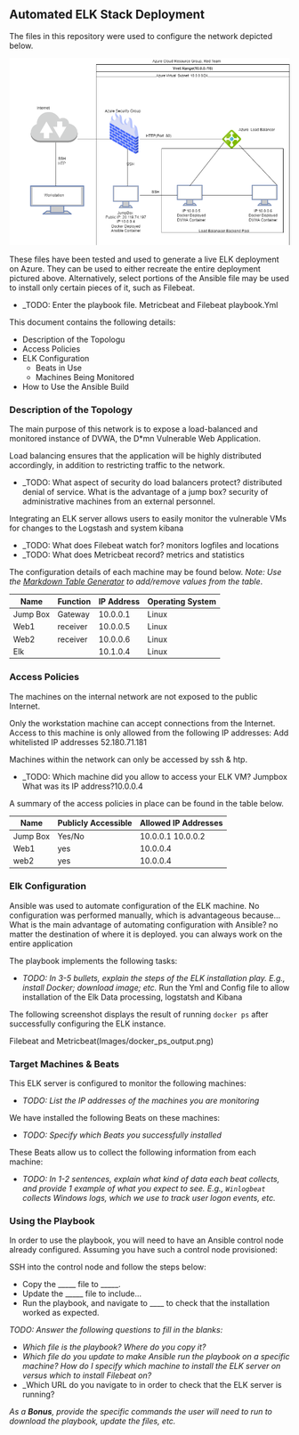 ## Automated ELK Stack Deployment

The files in this repository were used to configure the network depicted below.

![TODO: Update the path with the name of your diagram](Diagram/Diagram.PNG)

These files have been tested and used to generate a live ELK deployment on Azure. They can be used to either recreate the entire deployment pictured above. Alternatively, select portions of the Ansible file may be used to install only certain pieces of it, such as Filebeat.

  - _TODO: Enter the playbook file. Metricbeat and Filebeat playbook.Yml

This document contains the following details:
- Description of the Topologu
- Access Policies
- ELK Configuration
  - Beats in Use
  - Machines Being Monitored
- How to Use the Ansible Build


### Description of the Topology

The main purpose of this network is to expose a load-balanced and monitored instance of DVWA, the D*mn Vulnerable Web Application.

Load balancing ensures that the application will be highly distributed accordingly, in addition to restricting traffic to the network.
- _TODO: What aspect of security do load balancers protect? distributed denial of service. What is the advantage of a jump box? security of administrative machines from an external personnel. 

Integrating an ELK server allows users to easily monitor the vulnerable VMs for changes to the Logstash and system kibana
- _TODO: What does Filebeat watch for? monitors logfiles and locations
- _TODO: What does Metricbeat record? metrics and statistics

The configuration details of each machine may be found below.
_Note: Use the [Markdown Table Generator](http://www.tablesgenerator.com/markdown_tables) to add/remove values from the table_.

| Name     | Function | IP Address | Operating System |
|----------|----------|------------|------------------|
| Jump Box | Gateway  | 10.0.0.1   | Linux            |
| Web1     | receiver | 10.0.0.5   | Linux            |
| Web2     | receiver | 10.0.0.6   | Linux     |
| Elk      |          | 10.1.0.4   | Linux            |

### Access Policies

The machines on the internal network are not exposed to the public Internet. 

Only the workstation machine can accept connections from the Internet. Access to this machine is only allowed from the following IP addresses:
 Add whitelisted IP addresses 52.180.71.181

Machines within the network can only be accessed by ssh & htp.
- _TODO: Which machine did you allow to access your ELK VM? Jumpbox What was its IP address?10.0.0.4

A summary of the access policies in place can be found in the table below.

| Name     | Publicly Accessible | Allowed IP Addresses |
|----------|---------------------|----------------------|
| Jump Box | Yes/No              | 10.0.0.1 10.0.0.2    |
|  Web1    |   yes               | 10.0.0.4             |
|  web2    |   yes               | 10.0.0.4             |

### Elk Configuration

Ansible was used to automate configuration of the ELK machine. No configuration was performed manually, which is advantageous because...
 What is the main advantage of automating configuration with Ansible? no matter the destination of where it is deployed. you can always work on the entire application

The playbook implements the following tasks:
- _TODO: In 3-5 bullets, explain the steps of the ELK installation play. E.g., install Docker; download image; etc._
Run the Yml and Config file to allow installation of the Elk
Data processing, logstatsh and Kibana

The following screenshot displays the result of running `docker ps` after successfully configuring the ELK instance.

Filebeat and Metricbeat(Images/docker_ps_output.png)

### Target Machines & Beats
This ELK server is configured to monitor the following machines:
- _TODO: List the IP addresses of the machines you are monitoring_

We have installed the following Beats on these machines:
- _TODO: Specify which Beats you successfully installed_

These Beats allow us to collect the following information from each machine:
- _TODO: In 1-2 sentences, explain what kind of data each beat collects, and provide 1 example of what you expect to see. E.g., `Winlogbeat` collects Windows logs, which we use to track user logon events, etc._

### Using the Playbook
In order to use the playbook, you will need to have an Ansible control node already configured. Assuming you have such a control node provisioned: 

SSH into the control node and follow the steps below:
- Copy the _____ file to _____.
- Update the _____ file to include...
- Run the playbook, and navigate to ____ to check that the installation worked as expected.

_TODO: Answer the following questions to fill in the blanks:_
- _Which file is the playbook? Where do you copy it?_
- _Which file do you update to make Ansible run the playbook on a specific machine? How do I specify which machine to install the ELK server on versus which to install Filebeat on?_
- _Which URL do you navigate to in order to check that the ELK server is running?

_As a **Bonus**, provide the specific commands the user will need to run to download the playbook, update the files, etc._
